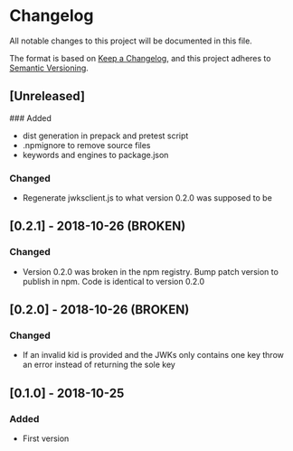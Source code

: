 # Changelog
All notable changes to this project will be documented in this file.

The format is based on [Keep a Changelog](https://keepachangelog.com/en/1.0.0/),
and this project adheres to [Semantic Versioning](https://semver.org/spec/v2.0.0.html).

## [Unreleased]
### Added
- dist generation in prepack and pretest script
- .npmignore to remove source files
- keywords and engines to package.json

### Changed
- Regenerate jwksclient.js to what version 0.2.0 was supposed to be

## [0.2.1] - 2018-10-26 (BROKEN)
### Changed
- Version 0.2.0 was broken in the npm registry. Bump patch version to publish in npm. Code is identical to version 0.2.0

## [0.2.0] - 2018-10-26 (BROKEN)
### Changed
- If an invalid kid is provided and the JWKs only contains one key throw an error instead of returning the sole key

## [0.1.0] - 2018-10-25
### Added
- First version
